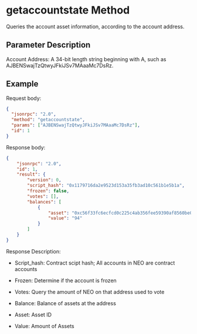 # getaccountstate Method

Queries the account asset information, according to the account address.

## Parameter Description

Account Address: A 34-bit length string beginning with A, such as AJBENSwajTzQtwyJFkiJSv7MAaaMc7DsRz.

## Example

Request body:

```json
{
  "jsonrpc": "2.0",
  "method": "getaccountstate",
  "params": ["AJBENSwajTzQtwyJFkiJSv7MAaaMc7DsRz"],
  "id": 1
}
```

Response body:

```json
{
    "jsonrpc": "2.0",
    "id": 1,
    "result": {
        "version": 0,
        "script_hash": "0x1179716da2e9523d153a35fb3ad10c561b1e5b1a",
        "frozen": false,
        "votes": [],
        "balances": [
            {
                "asset": "0xc56f33fc6ecfcd0c225c4ab356fee59390af8560be0e930faebe74a6daff7c9b",
                "value": "94"
            }
        ]
    }
}
```

Response Description:

- Script_hash: Contract scipt hash; All accounts in NEO are contract accounts

- Frozen: Determine if the account is frozen 

- Votes: Query the amount of NEO on that address used to vote

- Balance: Balance of assets at the address

- Asset: Asset ID

- Value: Amount of Assets


